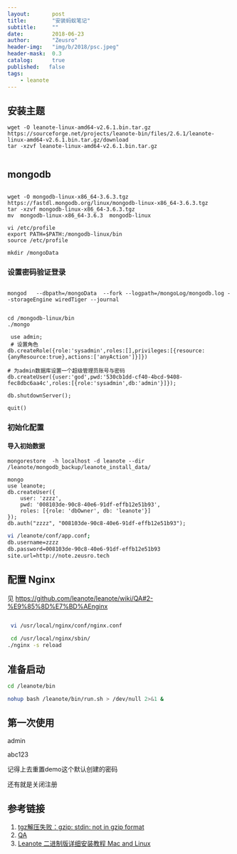 ```yaml
---
layout:       post
title:        "安装蚂蚁笔记"
subtitle:     ""
date:         2018-06-23
author:       "Zeusro"
header-img:   "img/b/2018/psc.jpeg"
header-mask:  0.3
catalog:      true
published:   false
tags:
    - leanote
---
```


## 安装主题

```
wget -O leanote-linux-amd64-v2.6.1.bin.tar.gz https://sourceforge.net/projects/leanote-bin/files/2.6.1/leanote-linux-amd64-v2.6.1.bin.tar.gz/download
tar -xzvf leanote-linux-amd64-v2.6.1.bin.tar.gz


```


## mongodb

```

wget -O mongodb-linux-x86_64-3.6.3.tgz https://fastdl.mongodb.org/linux/mongodb-linux-x86_64-3.6.3.tgz
tar -xzvf mongodb-linux-x86_64-3.6.3.tgz
mv  mongodb-linux-x86_64-3.6.3  mongodb-linux

vi /etc/profile
export PATH=$PATH:/mongodb-linux/bin
source /etc/profile

mkdir /mongoData

```

### 设置密码验证登录
```

mongod   --dbpath=/mongoData  --fork --logpath=/mongoLog/mongodb.log --storageEngine wiredTiger --journal


cd /mongodb-linux/bin            
./mongo   

 use admin;
 # 设置角色
db.createRole({role:'sysadmin',roles:[],privileges:[{resource:{anyResource:true},actions:['anyAction']}]})   

# 为admin数据库设置一个超级管理员账号与密码 
db.createUser({user:'god',pwd:'530cb1dd-cf40-4bcd-9408-fec8dbc6aa4c',roles:[{role:'sysadmin',db:'admin'}]});    

db.shutdownServer();  

quit()
```

### 初始化配置


#### 导入初始数据

```
mongorestore  -h localhost -d leanote --dir /leanote/mongodb_backup/leanote_install_data/

mongo
use leanote;
db.createUser({
    user: 'zzzz',
    pwd: '008103de-90c8-40e6-91df-effb12e51b93',
    roles: [{role: 'dbOwner', db: 'leanote'}]
});
db.auth("zzzz", "008103de-90c8-40e6-91df-effb12e51b93");

```

```bash
vi /leanote/conf/app.conf;
db.username=zzzz 
db.password=008103de-90c8-40e6-91df-effb12e51b93 
site.url=http://note.zeusro.tech
```

## 配置 Nginx

见
https://github.com/leanote/leanote/wiki/QA#2-%E9%85%8D%E7%BD%AEnginx

```bash

 vi /usr/local/nginx/conf/nginx.conf
 
 cd /usr/local/nginx/sbin/
./nginx -s reload
```

## 准备启动

```bash
cd /leanote/bin

nohup bash /leanote/bin/run.sh > /dev/null 2>&1 &


```

## 第一次使用

admin

abc123

记得上去重置demo这个默认创建的密码

还有就是关闭注册

## 参考链接

1. [tgz解压失败：gzip: stdin: not in gzip format](https://www.jianshu.com/p/660e8c5a3307)
2. [QA](https://github.com/leanote/leanote/wiki/QA)
3. [Leanote 二进制版详细安装教程 Mac and Linux](https://github.com/leanote/leanote/wiki/Leanote-%E4%BA%8C%E8%BF%9B%E5%88%B6%E7%89%88%E8%AF%A6%E7%BB%86%E5%AE%89%E8%A3%85%E6%95%99%E7%A8%8B----Mac-and-Linux)
